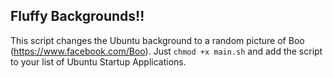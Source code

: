 ## Fluffy Backgrounds!!

This script changes the Ubuntu background to a random picture of Boo
(https://www.facebook.com/Boo). Just `chmod +x main.sh` and add the script to
your list of Ubuntu Startup Applications.
